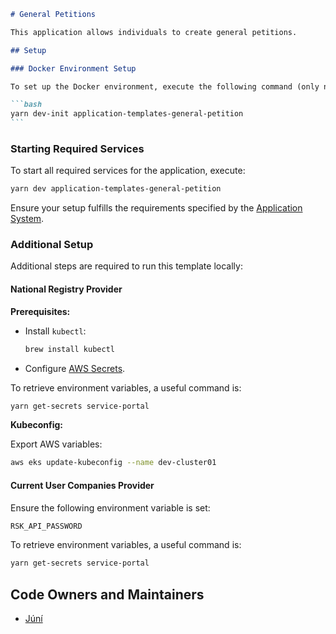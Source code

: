 ````markdown
# General Petitions

This application allows individuals to create general petitions.

## Setup

### Docker Environment Setup

To set up the Docker environment, execute the following command (only needs to be done once):

```bash
yarn dev-init application-templates-general-petition
```
````

### Starting Required Services

To start all required services for the application, execute:

```bash
yarn dev application-templates-general-petition
```

Ensure your setup fulfills the requirements specified by the [Application System](https://docs.devland.is/apps/application-system).

### Additional Setup

Additional steps are required to run this template locally:

#### National Registry Provider

**Prerequisites:**

- Install `kubectl`:
  ```bash
  brew install kubectl
  ```
- Configure [AWS Secrets](../../../../handbook/repository/aws-secrets.md).

To retrieve environment variables, a useful command is:

```bash
yarn get-secrets service-portal
```

**Kubeconfig:**

Export AWS variables:

```bash
aws eks update-kubeconfig --name dev-cluster01
```

#### Current User Companies Provider

Ensure the following environment variable is set:

```bash
RSK_API_PASSWORD
```

To retrieve environment variables, a useful command is:

```bash
yarn get-secrets service-portal
```

## Code Owners and Maintainers

- [Júní](https://github.com/orgs/island-is/teams/juni)

```

```

